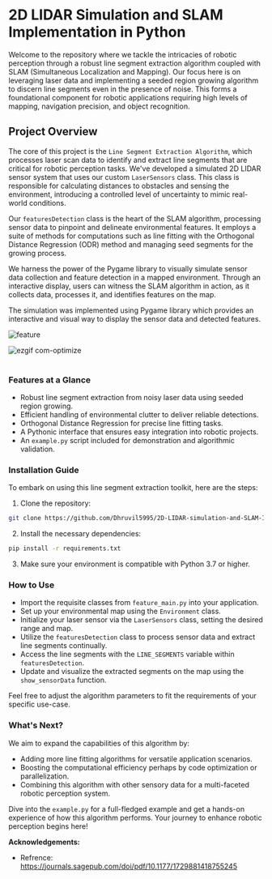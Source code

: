 # 2D LIDAR Simulation and SLAM Implementation in Python

Welcome to the repository where we tackle the intricacies of robotic perception through a robust line segment extraction algorithm coupled with SLAM (Simultaneous Localization and Mapping). Our focus here is on leveraging laser data and implementing a seeded region growing algorithm to discern line segments even in the presence of noise. This forms a foundational component for robotic applications requiring high levels of mapping, navigation precision, and object recognition.

## Project Overview

The core of this project is the `Line Segment Extraction Algorithm`, which processes laser scan data to identify and extract line segments that are critical for robotic perception tasks. We've developed a simulated 2D LIDAR sensor system that uses our custom `LaserSensors` class. This class is responsible for calculating distances to obstacles and sensing the environment, introducing a controlled level of uncertainty to mimic real-world conditions.

Our `featuresDetection` class is the heart of the SLAM algorithm, processing sensor data to pinpoint and delineate environmental features. It employs a suite of methods for computations such as line fitting with the Orthogonal Distance Regression (ODR) method and managing seed segments for the growing process.

We harness the power of the Pygame library to visually simulate sensor data collection and feature detection in a mapped environment. Through an interactive display, users can witness the SLAM algorithm in action, as it collects data, processes it, and identifies features on the map.


The simulation was implemented using Pygame library which provides an interactive and visual way to display the sensor data and detected features. <br>

![feature](https://user-images.githubusercontent.com/85798077/213577668-76031d64-2ef1-4a42-8c25-2a74839d03f5.png)<br>


![ezgif com-optimize](https://user-images.githubusercontent.com/85798077/229351322-a78ef329-0bfb-45ca-a803-5bc1e7874be4.gif)<br><br>

### Features at a Glance

- Robust line segment extraction from noisy laser data using seeded region growing.
- Efficient handling of environmental clutter to deliver reliable detections.
- Orthogonal Distance Regression for precise line fitting tasks.
- A Pythonic interface that ensures easy integration into robotic projects.
- An `example.py` script included for demonstration and algorithmic validation.

### Installation Guide

To embark on using this line segment extraction toolkit, here are the steps:

1. Clone the repository:
```bash
git clone https://github.com/Dhruvil5995/2D-LIDAR-simulation-and-SLAM-Implementation
```

2. Install the necessary dependencies:
```bash
pip install -r requirements.txt
```

3. Make sure your environment is compatible with Python 3.7 or higher.

### How to Use

- Import the requisite classes from `feature_main.py` into your application.
- Set up your environmental map using the `Environment` class.
- Initialize your laser sensor via the `LaserSensors` class, setting the desired range and map.
- Utilize the `featuresDetection` class to process sensor data and extract line segments continually.
- Access the line segments with the `LINE_SEGMENTS` variable within `featuresDetection`.
- Update and visualize the extracted segments on the map using the `show_sensorData` function.

Feel free to adjust the algorithm parameters to fit the requirements of your specific use-case.

### What's Next?

We aim to expand the capabilities of this algorithm by:

- Adding more line fitting algorithms for versatile application scenarios.
- Boosting the computational efficiency perhaps by code optimization or parallelization.
- Combining this algorithm with other sensory data for a multi-faceted robotic perception system.

Dive into the `example.py` for a full-fledged example and get a hands-on experience of how this algorithm performs. Your journey to enhance robotic perception begins here!


**Acknowledgements:**<br>

- Refrence: https://journals.sagepub.com/doi/pdf/10.1177/1729881418755245 <br>




